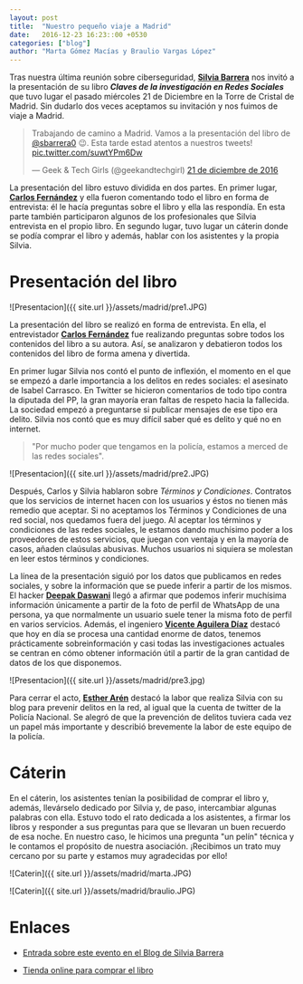 ```yaml
---
layout: post
title:  "Nuestro pequeño viaje a Madrid"
date:   2016-12-23 16:23::00 +0530
categories: ["blog"]
author: "Marta Gómez Macías y Braulio Vargas López"
---
```


Tras nuestra última reunión sobre ciberseguridad, [__Silvia Barrera__](https://twitter.com/sbarrera0) nos invitó a la presentación de su libro ___Claves de la investigación en Redes Sociales___ que tuvo lugar el pasado miércoles 21 de Diciembre en la Torre de Cristal de Madrid. Sin dudarlo dos veces aceptamos su invitación y nos fuimos de viaje a Madrid.

<blockquote class="twitter-tweet" data-lang="es"><p lang="es" dir="ltr">Trabajando de camino a Madrid. Vamos a la presentación del libro de <a href="https://twitter.com/sbarrera0">@sbarrera0</a> 😉. Esta tarde estad atentos a nuestros tweets! <a href="https://t.co/suwtYPm6Dw">pic.twitter.com/suwtYPm6Dw</a></p>&mdash; Geek &amp; Tech Girls (@geekandtechgirl) <a href="https://twitter.com/geekandtechgirl/status/811505676849729536">21 de diciembre de 2016</a></blockquote>
<script async src="//platform.twitter.com/widgets.js" charset="utf-8"></script>

La presentación del libro estuvo dividida en dos partes. En primer lugar, [__Carlos Fernández__](https://twitter.com/carfergue) y ella fueron comentando todo el libro en forma de entrevista: él le hacía preguntas sobre el libro y ella las respondía. En esta parte también participaron algunos de los profesionales que Silvia entrevista en el propio libro. En segundo lugar, tuvo lugar un cáterin donde se podía comprar el libro y además, hablar con los asistentes y la propia Silvia.

# Presentación del libro

![Presentacion]({{ site.url }}/assets/madrid/pre1.JPG)

La presentación del libro se realizó en forma de entrevista. En ella, el entrevistador [__Carlos Fernández__](https://twitter.com/carfergue) fue realizando preguntas sobre todos los contenidos del libro a su autora. Así, se analizaron y debatieron todos los contenidos del libro de forma amena y divertida. 

En primer lugar Silvia nos contó el punto de inflexión, el momento en el que se empezó a darle importancia a los delitos en redes sociales: el asesinato de Isabel Carrasco. En Twitter se hicieron comentarios de todo tipo contra la diputada del PP, la gran mayoría eran faltas de respeto hacia la fallecida. La sociedad empezó a preguntarse si publicar mensajes de ese tipo era delito. Silvia nos contó que es muy difícil saber qué es delito y qué no en internet.

> "Por mucho poder que tengamos en la policía, estamos a merced de las redes sociales".

![Presentacion]({{ site.url }}/assets/madrid/pre2.JPG)

Después, Carlos y Silvia hablaron sobre _Términos y Condiciones_. Contratos que los servicios de internet hacen con los usuarios y éstos no tienen más remedio que aceptar. Si no aceptamos los Términos y Condiciones de una red social, nos quedamos fuera del juego. Al aceptar los términos y condiciones de las redes sociales, le estamos dando muchísimo poder a los proveedores de estos servicios, que juegan con ventaja y en la mayoría de casos, añaden claúsulas abusivas. Muchos usuarios ni siquiera se molestan en leer estos términos y condiciones.

La línea de la presentación siguió por los datos que publicamos en redes sociales, y sobre la información que se puede inferir a partir de los mismos. El hacker [__Deepak Daswani__](https://twitter.com/dipudaswani) llegó a afirmar que podemos inferir muchísima información únicamente a partir de la foto de perfil de WhatsApp de una persona, ya que normalmente un usuario suele tener la misma foto de perfil en varios servicios. Además, el ingeniero [__Vicente Aguilera Díaz__](https://twitter.com/VAguileraDiaz) destacó que hoy en día se procesa una cantidad enorme de datos, tenemos prácticamente sobreinformación y casi todas las investigaciones actuales se centran en cómo obtener información útil a partir de la gran cantidad de datos de los que disponemos.

![Presentacion]({{ site.url }}/assets/madrid/pre3.jpg)

Para cerrar el acto, [__Esther Arén__](https://twitter.com/chicageo68) destacó la labor que realiza Silvia con su blog para prevenir delitos en la red, al igual que la cuenta de twitter de la Policía Nacional. Se alegró de que la prevención de delitos tuviera cada vez un papel más importante y describió brevemente la labor de este equipo de la policía.

# Cáterin 

En el cáterin, los asistentes tenían la posibilidad de comprar el libro y, además, llevárselo dedicado por Silvia y, de paso, intercambiar algunas palabras con ella. Estuvo todo el rato dedicada a los asistentes, a firmar los libros y responder a sus preguntas para que se llevaran un buen recuerdo de esa noche. En nuestro caso, le hicimos una pregunta "un pelín" técnica y le contamos el propósito de nuestra asociación. ¡Recibimos un trato muy cercano por su parte y estamos muy agradecidas por ello!

![Caterin]({{ site.url }}/assets/madrid/marta.JPG)

![Caterin]({{ site.url }}/assets/madrid/braulio.JPG)

# Enlaces

* [Entrada sobre este evento en el Blog de Silvia Barrera](http://www.tecnoxplora.com/internet/ciudad-con-ley/silvia-barrera-redes-sociales-estan-encima-jueces-que-deja-desprotegidas-victimas_20161222585bacbf0cf211d2a9f08965.html)

* [Tienda online para comprar el libro](https://sbarrera.es/tienda/libros/claves/)
